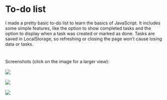 # To-do list
I made a pretty basic to-do list to learn the basics of JavaScript. It includes some simple features, like the option to show completed tasks and the option to display when a task was created or marked as done. Tasks are saved in LocalStorage, so refreshing or closing the page won’t cause losing data or tasks.
#
Screenshots (click on the image for a larger view):
<br>
<br>
<img src="screenshots/screenshot2.png">
<br>
<br>
<img src="screenshots/screenshot3.png">
<br>
<br>
<img src="screenshots/screenshot5.png">
<br>
<br>
